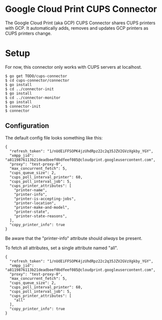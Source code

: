 # Google Cloud Print CUPS Connector
The Google Cloud Print (aka GCP) CUPS Connector shares CUPS printers with GCP.
It automatically adds, removes and updates GCP printers as CUPS printers change.

# Setup
For now, this connector only works with CUPS servers at localhost.

```
$ go get TODO/cups-connector
$ cd cups-connector/connector
$ go install
$ cd ../connector-init
$ go install
$ cd ../connector-monitor
$ go install
$ connector-init
$ connector
```

## Configuration
The default config file looks something like this:
```
{
  "refresh_token": "1/nUdEiFFSOPK4jzUhdRpz22c2q35JZV2GVzXgkby_YGY",
  "xmpp_jid": "a8119876113b21deadbeef0bdfeef085@cloudprint.googleusercontent.com",
  "proxy": "test-proxy-0",
  "max_concurrent_fetch": 5,
  "cups_queue_size": 2,
  "cups_poll_interval_printer": 60,
  "cups_poll_interval_job": 5,
  "cups_printer_attributes": [
    "printer-name",
    "printer-info",
    "printer-is-accepting-jobs",
    "printer-location",
    "printer-make-and-model",
    "printer-state",
    "printer-state-reasons",
  ],
  "copy_printer_info": true
}
```
Be aware that the "printer-info" attribute should *always* be present.

To fetch all attributes, set a single attribute named "all".
```
{
  "refresh_token": "1/nUdEiFFSOPK4jzUhdRpz22c2q35JZV2GVzXgkby_YGY",
  "xmpp_jid": "a8119876113b21deadbeef0bdfeef085@cloudprint.googleusercontent.com",
  "proxy": "test-proxy-0",
  "max_concurrent_fetch": 5,
  "cups_queue_size": 2,
  "cups_poll_interval_printer": 60,
  "cups_poll_interval_job": 5,
  "cups_printer_attributes": [
    "all"
  ],
  "copy_printer_info": true
}
```
